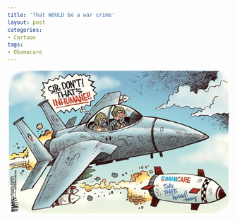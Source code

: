 ```yaml
---
title: 'That WOULD be a war crime'
layout: post
categories:
- Cartoon
tags:
- Obamacare
---
```


![That WOULD be a war crime](/assets/img/2013/09/20130905-inhumane.jpg)
